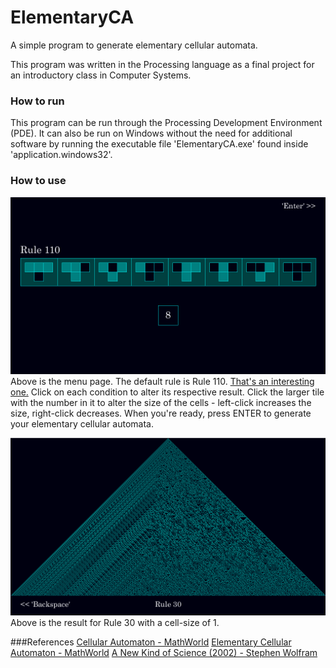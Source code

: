 # ElementaryCA
A simple program to generate elementary cellular automata.

This program was written in the Processing language as a final project for an introductory class in Computer Systems.

### How to run
This program can be run through the Processing Development Environment (PDE). It can also be run on Windows without the need for additional software by running the executable file 'ElementaryCA.exe' found inside 'application.windows32'.

### How to use
![Menu page](/images/menu.png)
Above is the menu page. The default rule is Rule 110. [That's an interesting one.](https://en.wikipedia.org/wiki/Rule_110) Click on each condition to alter its respective result. Click the larger tile with the number in it to alter the size of the cells - left-click increases the size, right-click decreases.
When you're ready, press ENTER to generate your elementary cellular automata.

![CA page](/images/rule30.png)
Above is the result for Rule 30 with a cell-size of 1.

###References
[Cellular Automaton - MathWorld](https://mathworld.wolfram.com/CellularAutomaton.html)
[Elementary Cellular Automaton - MathWorld](https://mathworld.wolfram.com/ElementaryCellularAutomaton.html)
[A New Kind of Science (2002) - Stephen Wolfram](https://www.wolframscience.com/)
